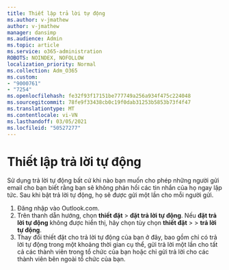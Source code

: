 ```yaml
---
title: Thiết lập trả lời tự động
ms.author: v-jmathew
author: v-jmathew
manager: dansimp
ms.audience: Admin
ms.topic: article
ms.service: o365-administration
ROBOTS: NOINDEX, NOFOLLOW
localization_priority: Normal
ms.collection: Adm_O365
ms.custom:
- "9000761"
- "7254"
ms.openlocfilehash: fe32f93f17151be777749a256a934f475c224048
ms.sourcegitcommit: 78fe9f33438cb0c19f0dab31253b5853b73f4f47
ms.translationtype: MT
ms.contentlocale: vi-VN
ms.lasthandoff: 03/05/2021
ms.locfileid: "50527277"
---
```

# <a name="set-up-an-automatic-reply"></a>Thiết lập trả lời tự động

Sử dụng trả lời tự động bất cứ khi nào bạn muốn cho phép những người gửi email cho bạn biết rằng bạn sẽ không phản hồi các tin nhắn của họ ngay lập tức. Sau khi bật trả lời tự động, họ sẽ được gửi một lần cho mỗi người gửi.

1. Đăng nhập vào Outlook.com.
2. Trên thanh dẫn hướng, chọn **thiết đặt**  >  **đặt trả lời tự động**. Nếu **đặt trả lời tự động** không được hiển thị, hãy chọn tùy chọn **thiết đặt**  >    >  **trả lời tự động**.
3. Thay đổi thiết đặt cho trả lời tự động của bạn ở đây, bao gồm chỉ có trả lời tự động trong một khoảng thời gian cụ thể, gửi trả lời một lần cho tất cả các thành viên trong tổ chức của bạn hoặc chỉ gửi trả lời cho các thành viên bên ngoài tổ chức của bạn.
